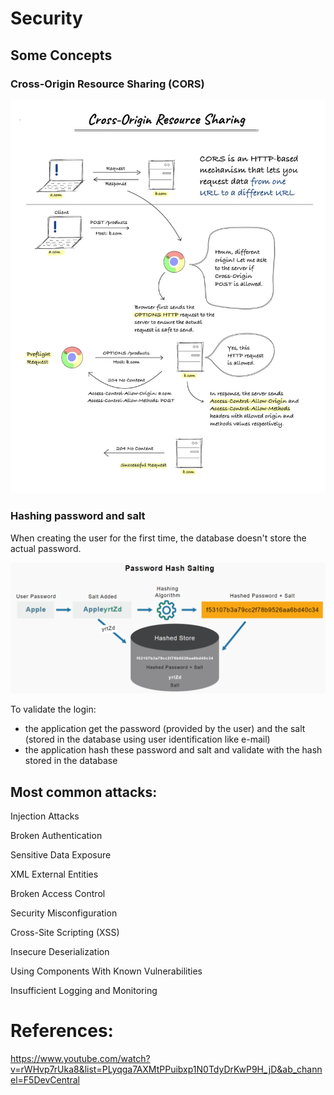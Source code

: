 # Security

## Some Concepts

### Cross-Origin Resource Sharing (CORS)

<p align="center">
  <img src="https://github.com/RobertoFreireFerrazPassos/Security/blob/main/img/CORS.jpeg?raw=true">
</p>

### Hashing password and salt

When creating the user for the first time, the database doesn't store the actual password. 

<p align="center">
  <img src="https://github.com/RobertoFreireFerrazPassos/Security/blob/main/img/hashpasswordandsalt.PNG?raw=true">
</p>

To validate the login:

- the application get the password (provided by the user) and the salt (stored in the database using user identification like e-mail)
- the application hash these password and salt and validate with the hash stored in the database

## Most common attacks:

Injection Attacks

Broken Authentication

Sensitive Data Exposure

XML External Entities

Broken Access Control

Security Misconfiguration

Cross-Site Scripting (XSS)

Insecure Deserialization

Using Components With Known Vulnerabilities

Insufficient Logging and Monitoring

# References:

https://www.youtube.com/watch?v=rWHvp7rUka8&list=PLyqga7AXMtPPuibxp1N0TdyDrKwP9H_jD&ab_channel=F5DevCentral
